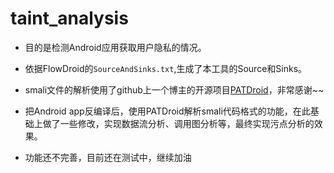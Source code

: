 # taint_analysis

- 目的是检测Android应用获取用户隐私的情况。

- 依据FlowDroid的`SourceAndSinks.txt`,生成了本工具的Source和Sinks。

- smali文件的解析使用了github上一个博主的开源项目[PATDroid](https://github.com/mingyuan-xia/PATDroid)，非常感谢~~

- 把Android app反编译后，使用PATDroid解析smali代码格式的功能，在此基础上做了一些修改，实现数据流分析、调用图分析等，最终实现污点分析的效果。

- 功能还不完善，目前还在测试中，继续加油

